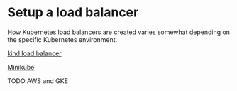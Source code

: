 
# Setup a load balancer

How Kubernetes load balancers are created varies somewhat depending on the specific Kubernetes environment.

[kind load balancer](https://github.com/mckeeh3/woe-sim/blob/master/README-load-balancer-kind.md)

[Minikube](https://github.com/mckeeh3/woe-sim/blob/master/README-load-balancer-minikube.md)

TODO AWS and GKE
